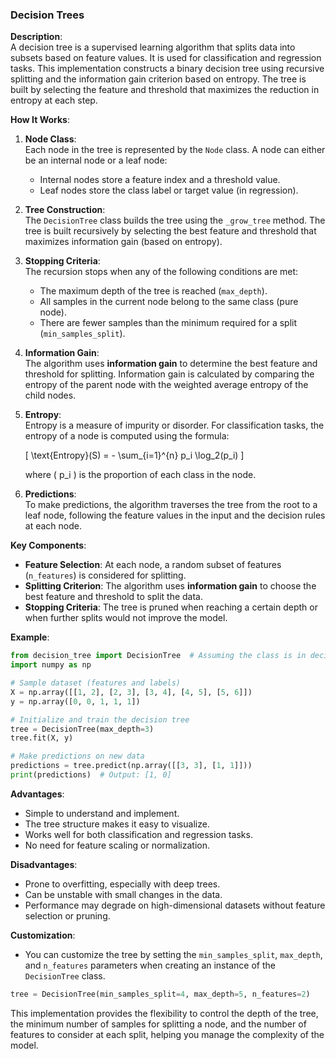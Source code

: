 ### Decision Trees

**Description**:  
A decision tree is a supervised learning algorithm that splits data into subsets based on feature values. It is used for classification and regression tasks. This implementation constructs a binary decision tree using recursive splitting and the information gain criterion based on entropy. The tree is built by selecting the feature and threshold that maximizes the reduction in entropy at each step.

**How It Works**:

1. **Node Class**:  
   Each node in the tree is represented by the `Node` class. A node can either be an internal node or a leaf node:
   - Internal nodes store a feature index and a threshold value.
   - Leaf nodes store the class label or target value (in regression).

2. **Tree Construction**:  
   The `DecisionTree` class builds the tree using the `_grow_tree` method. The tree is built recursively by selecting the best feature and threshold that maximizes information gain (based on entropy).

3. **Stopping Criteria**:  
   The recursion stops when any of the following conditions are met:
   - The maximum depth of the tree is reached (`max_depth`).
   - All samples in the current node belong to the same class (pure node).
   - There are fewer samples than the minimum required for a split (`min_samples_split`).

4. **Information Gain**:  
   The algorithm uses **information gain** to determine the best feature and threshold for splitting. Information gain is calculated by comparing the entropy of the parent node with the weighted average entropy of the child nodes.

5. **Entropy**:  
   Entropy is a measure of impurity or disorder. For classification tasks, the entropy of a node is computed using the formula:

   \[
   \text{Entropy}(S) = - \sum_{i=1}^{n} p_i \log_2(p_i)
   \]

   where \( p_i \) is the proportion of each class in the node.

6. **Predictions**:  
   To make predictions, the algorithm traverses the tree from the root to a leaf node, following the feature values in the input and the decision rules at each node.

**Key Components**:
- **Feature Selection**: At each node, a random subset of features (`n_features`) is considered for splitting.
- **Splitting Criterion**: The algorithm uses **information gain** to choose the best feature and threshold to split the data.
- **Stopping Criteria**: The tree is pruned when reaching a certain depth or when further splits would not improve the model.

**Example**:

```python
from decision_tree import DecisionTree  # Assuming the class is in decision_tree.py
import numpy as np

# Sample dataset (features and labels)
X = np.array([[1, 2], [2, 3], [3, 4], [4, 5], [5, 6]])
y = np.array([0, 0, 1, 1, 1])

# Initialize and train the decision tree
tree = DecisionTree(max_depth=3)
tree.fit(X, y)

# Make predictions on new data
predictions = tree.predict(np.array([[3, 3], [1, 1]]))
print(predictions)  # Output: [1, 0]
```
**Advantages**:
- Simple to understand and implement.
- The tree structure makes it easy to visualize.
- Works well for both classification and regression tasks.
- No need for feature scaling or normalization.

**Disadvantages**:
- Prone to overfitting, especially with deep trees.
- Can be unstable with small changes in the data.
- Performance may degrade on high-dimensional datasets without feature selection or pruning.

**Customization**:
- You can customize the tree by setting the `min_samples_split`, `max_depth`, and `n_features` parameters when creating an instance of the `DecisionTree` class.

```python
tree = DecisionTree(min_samples_split=4, max_depth=5, n_features=2)
```
This implementation provides the flexibility to control the depth of the tree, the minimum number of samples for splitting a node, and the number of features to consider at each split, helping you manage the complexity of the model.